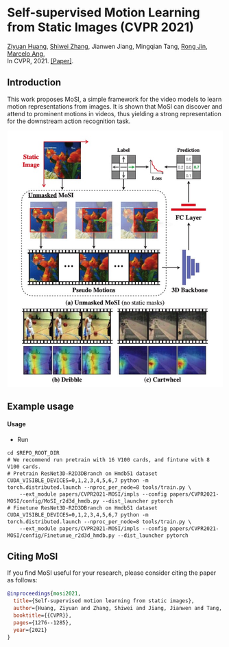 # Self-supervised Motion Learning from Static Images (CVPR 2021)
[Ziyuan Huang](https://huang-ziyuan.github.io/), [Shiwei Zhang](https://www.researchgate.net/profile/Shiwei-Zhang-14), Jianwen Jiang, Mingqian Tang,
[Rong Jin](https://www.cse.msu.edu/~rongjin/), [Marcelo Ang](https://www.eng.nus.edu.sg/me/staff/ang-jr-marcelo-h/), <br/>
In CVPR, 2021. [[Paper]](https://openaccess.thecvf.com/content/CVPR2021/papers/Huang_Self-Supervised_Motion_Learning_From_Static_Images_CVPR_2021_paper.pdf).


## Introduction

This work proposes MoSI, a simple framework for the video models to learn motion representations from images. It is
shown that MoSI can discover and attend to prominent motions in videos, thus yielding a strong representation for the
downstream action recognition task.

![流程](resources/procedure.jpg)

## Example usage

#### Usage

* Run

```
cd $REPO_ROOT_DIR
# We recommend run pretrain with 16 V100 cards, and fintune with 8 V100 cards.
# Pretrain ResNet3D-R2D3DBranch on Hmdb51 dataset
CUDA_VISIBLE_DEVICES=0,1,2,3,4,5,6,7 python -m torch.distributed.launch --nproc_per_node=8 tools/train.py \
    --ext_module papers/CVPR2021-MOSI/impls --config papers/CVPR2021-MOSI/config/MoSI_r2d3d_hmdb.py --dist_launcher pytorch
# Finetune ResNet3D-R2D3DBranch on Hmdb51 dataset
CUDA_VISIBLE_DEVICES=0,1,2,3,4,5,6,7 python -m torch.distributed.launch --nproc_per_node=8 tools/train.py \
    --ext_module papers/CVPR2021-MOSI/impls --config papers/CVPR2021-MOSI/config/Finetunue_r2d3d_hmdb.py --dist_launcher pytorch
```

## Citing MoSI
If you find MoSI useful for your research, please consider citing the paper as follows:
```BibTeX
@inproceedings{mosi2021,
  title={Self-supervised motion learning from static images},
  author={Huang, Ziyuan and Zhang, Shiwei and Jiang, Jianwen and Tang, Mingqian and Jin, Rong and Ang, Marcelo H},
  booktitle={{CVPR}},
  pages={1276--1285},
  year={2021}
}
```
